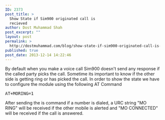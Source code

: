 ```yaml
---
ID: 2373
post_title: >
  Show State if Sim900 originated call is
  recieved
author: Dost Muhammad Shah
post_excerpt: ""
layout: post
permalink: >
  http://dostmuhammad.com/blog/show-state-if-sim900-originated-call-is-recieved/
published: true
post_date: 2013-12-14 14:22:46
---
```

By default when you make a voice call Sim900 doesn't send any response if the called party picks the call. Sometime its important to know if the other side is getting ring or has picked the call. In order to show the state we have to configure the module using the following AT Command <pre>AT+MORING=1</pre>
After sending the is command if a number is dialed, a URC string "MO RING" will be received if the other mobile is alerted and "MO CONNECTED" will be received if the call is answered.